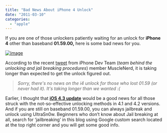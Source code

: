 ```yaml
---
title: "Bad News About iPhone 4 Unlock"
date: "2011-03-10"
categories: 
  - "apple"
---
```


If you are one of those unlockers patiently waiting for an unlock for **iPhone 4** other than baseband **01.59.00,** here is some bad news for you.

[![image](http://lh4.ggpht.com/_40bmzDo_mBs/TXiAMLB_AeI/AAAAAAAAB3g/JaJjAgFUtGc/image_thumb%5B1%5D.png?imgmax=800 "image")](http://lh5.ggpht.com/_40bmzDo_mBs/TXiALY4LuGI/AAAAAAAAB3c/Qidy2i3UCLI/s1600-h/image%5B3%5D.png)

According to the recent [tweet](http://twitter.com/#!/MuscleNerd/status/45598114446454784) from iPhone Dev Team (_team behind the unlocking and jail breaking procedures_) member MuscleNerd, it is taking longer than expected to get the unlock figured out.

> _Sorry, there's no news on the i4 unlock for those who lost 01.59 (or never had it). It's taking longer than we wanted :(_

Earlier, I thought that **[iOS 4.3 update](http://www.cosmogeek.info/2011/03/ios-43-to-be-released-on-march-11-good.html)** would be a good news for all those struck with the not-so-effective unlocking methods in 4.1 and 4.2 versions. And if you are still on baseband 01.59.00, you can always jailbreak and unlock using UltraSn0w. Beginners who don’t know about Jail breaking at all, search for ‘jailbreaking’ in this blog using Google custom search located at the top right corner and you will get some good info.
